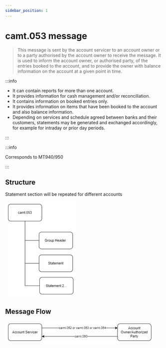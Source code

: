 ```yaml
---
sidebar_position: 1
---
```


# camt.053 message

> This message is sent by the account servicer to an account owner or to a party authorised by the account owner to receive the message. It is used to inform the account owner, or authorised party, of the entries booked to the account, and to provide the owner with balance information on the account at a given point in time.

:::info

- It can contain reports for more than one account.
- It provides information for cash management and/or reconciliation.
- It contains information on booked entries only.
- It provides information on items that have been booked to the account and also balance information.
- Depending on services and schedule agreed between banks and their customers, statements may be generated and exchanged accordingly, for example for intraday or prior day periods.

:::

:::info

Corresponds to MT940/950

:::

## Structure

Statement section will be repeated for different accounts

![Structure](./img/camt.053.structure.png)

## Message Flow

![Messahe Flow](../camt.052/img/camt.052.053.054.060.png)
